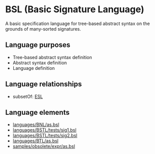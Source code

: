 # BSL (Basic Signature Language)
A basic specification language for tree-based abstract syntax on the grounds of many-sorted signatures.
## Language purposes
* Tree-based abstract syntax definition
* Abstract syntax definition
* Language definition
## Language relationships
* subsetOf: [ESL](languages/esl.html)
## Language elements
* [languages/BNL/as.bsl](https://github.com/softlang/yas/blob/master/languages/BNL/as.bsl)
* [languages/BSTL/tests/sig1.bsl](https://github.com/softlang/yas/blob/master/languages/BSTL/tests/sig1.bsl)
* [languages/BSTL/tests/sig2.bsl](https://github.com/softlang/yas/blob/master/languages/BSTL/tests/sig2.bsl)
* [languages/BTL/as.bsl](https://github.com/softlang/yas/blob/master/languages/BTL/as.bsl)
* [samples/obsolete/expr/as.bsl](https://github.com/softlang/yas/blob/master/samples/obsolete/expr/as.bsl)
